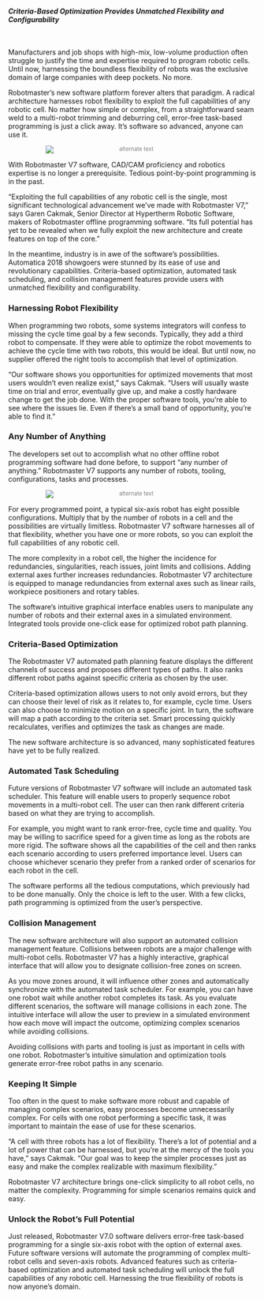 #### *Criteria-Based Optimization Provides Unmatched Flexibility and Configurability*
<br>

Manufacturers and job shops with high-mix, low-volume production often struggle to justify the time and expertise required to program robotic cells. Until now, harnessing the boundless flexibility of robots was the exclusive domain of large companies with deep pockets. No more.

Robotmaster’s new software platform forever alters that paradigm. A radical architecture harnesses robot flexibility to exploit the full capabilities of any robotic cell. No matter how simple or complex, from a straightforward seam weld to a multi-robot trimming and deburring cell, error-free task-based programming is just a click away. It’s software so advanced, anyone can use it.

<div style="font-size:80%; text-align: center; float:center;margin-bottom: 1em;color:grey;"><img src="/img/blog/dual-robots.jpg" alt="alternate text" style="max-width:70%; display: block;margin-bottom: 0.2em; margin-left: auto; margin-right: auto;"></div>

With Robotmaster V7 software, CAD/CAM proficiency and robotics expertise is no longer a prerequisite. Tedious point-by-point programming is in the past.

“Exploiting the full capabilities of any robotic cell is the single, most significant technological advancement we’ve made with Robotmaster V7,” says Garen Cakmak, Senior Director at Hypertherm Robotic Software, makers of Robotmaster offline programming software. “Its full potential has yet to be revealed when we fully exploit the new architecture and create features on top of the core.”

In the meantime, industry is in awe of the software’s possibilities. Automatica 2018 showgoers were stunned by its ease of use and revolutionary capabilities. Criteria-based optimization, automated task scheduling, and collision management features provide users with unmatched flexibility and configurability.

### Harnessing Robot Flexibility

When programming two robots, some systems integrators will confess to missing the cycle time goal by a few seconds. Typically, they add a third robot to compensate. If they were able to optimize the robot movements to achieve the cycle time with two robots, this would be ideal. But until now, no supplier offered the right tools to accomplish that level of optimization.

“Our software shows you opportunities for optimized movements that most users wouldn’t even realize exist,” says Cakmak. “Users will usually waste time on trial and error, eventually give up, and make a costly hardware change to get the job done. With the proper software tools, you’re able to see where the issues lie. Even if there’s a small band of opportunity, you’re able to find it.”

### Any Number of Anything

The developers set out to accomplish what no other offline robot programming software had done before, to support “any number of anything.” Robotmaster V7 supports any number of robots, tooling, configurations, tasks and processes.

<div style="font-size:80%; text-align: center; float:center;margin-bottom: 1em;color:grey;"><img src="/img/blog/dual-robot-cell-v7.png" alt="alternate text" style="max-width:70%; display: block;margin-bottom: 0.2em; margin-left: auto; margin-right: auto;"></div>

For every programmed point, a typical six-axis robot has eight possible configurations. Multiply that by the number of robots in a cell and the possibilities are virtually limitless. Robotmaster V7 software harnesses all of that flexibility, whether you have one or more robots, so you can exploit the full capabilities of any robotic cell.

The more complexity in a robot cell, the higher the incidence for redundancies, singularities, reach issues, joint limits and collisions. Adding external axes further increases redundancies. Robotmaster V7 architecture is equipped to manage redundancies from external axes such as linear rails, workpiece positioners and rotary tables.

The software’s intuitive graphical interface enables users to manipulate any number of robots and their external axes in a simulated environment. Integrated tools provide one-click ease for optimized robot path planning.

### Criteria-Based Optimization

The Robotmaster V7 automated path planning feature displays the different channels of success and proposes different types of paths. It also ranks different robot paths against specific criteria as chosen by the user. 

Criteria-based optimization allows users to not only avoid errors, but they can choose their level of risk as it relates to, for example, cycle time. Users can also choose to minimize motion on a specific joint. In turn, the software will map a path according to the criteria set. Smart processing quickly recalculates, verifies and optimizes the task as changes are made.

The new software architecture is so advanced, many sophisticated features have yet to be fully realized.

### Automated Task Scheduling

Future versions of Robotmaster V7 software will include an automated task scheduler. This feature will enable users to properly sequence robot movements in a multi-robot cell. The user can then rank different criteria based on what they are trying to accomplish.

For example, you might want to rank error-free, cycle time and quality. You may be willing to sacrifice speed for a given time as long as the robots are more rigid. The software shows all the capabilities of the cell and then ranks each scenario according to users preferred importance level. Users can choose whichever scenario they prefer from a ranked order of scenarios for each robot in the cell.

The software performs all the tedious computations, which previously had to be done manually. Only the choice is left to the user. With a few clicks, path programming is optimized from the user’s perspective.
	
### Collision Management

The new software architecture will also support an automated collision management feature. Collisions between robots are a major challenge with multi-robot cells. Robotmaster V7 has a highly interactive, graphical interface that will allow you to designate collision-free zones on screen. 

As you move zones around, it will influence other zones and automatically synchronize with the automated task scheduler. For example, you can have one robot wait while another robot completes its task. As you evaluate different scenarios, the software will manage collisions in each zone. The intuitive interface will allow the user to preview in a simulated environment how each move will impact the outcome, optimizing complex scenarios while avoiding collisions.

Avoiding collisions with parts and tooling is just as important in cells with one robot. Robotmaster’s intuitive simulation and optimization tools generate error-free robot paths in any scenario.

### Keeping It Simple

Too often in the quest to make software more robust and capable of managing complex scenarios, easy processes become unnecessarily complex. For cells with one robot performing a specific task, it was important to maintain the ease of use for these scenarios. 

“A cell with three robots has a lot of flexibility. There’s a lot of potential and a lot of power that can be harnessed, but you’re at the mercy of the tools you have,” says Cakmak. “Our goal was to keep the simpler processes just as easy and make the complex realizable with maximum flexibility.”

Robotmaster V7 architecture brings one-click simplicity to all robot cells, no matter the complexity. Programming for simple scenarios remains quick and easy.

### Unlock the Robot’s Full Potential

Just released, Robotmaster V7.0 software delivers error-free task-based programming for a single six-axis robot with the option of external axes. Future software versions will automate the programming of complex multi-robot cells and seven-axis robots. Advanced features such as criteria-based optimization and automated task scheduling will unlock the full capabilities of any robotic cell. Harnessing the true flexibility of robots is now anyone’s domain.
